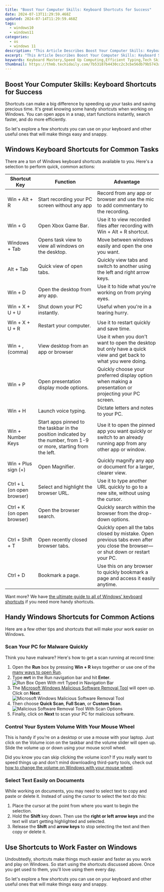 ```yaml
---
title: "Boost Your Computer Skills: Keyboard Shortcuts for Success"
date: 2024-07-13T11:29:59.468Z
updated: 2024-07-14T11:29:59.468Z
tags:
  - windows10
  - windows11
categories:
  - os
  - windows 11
description: "This Article Describes Boost Your Computer Skills: Keyboard Shortcuts for Success"
excerpt: "This Article Describes Boost Your Computer Skills: Keyboard Shortcuts for Success"
keywords: Keyboard Mastery,Speed Up Computing,Efficient Typing,Tech Skill Advance,Productive Computer Use,Enhance PC Performance,Shortcut Success Tips
thumbnail: https://thmb.techidaily.com/7b53187b4430cc2c3cbe56db79b5743ab13bdfc8c137447758d708535575ea61.png
---
```


## Boost Your Computer Skills: Keyboard Shortcuts for Success

 Shortcuts can make a big difference by speeding up your tasks and saving precious time. It's great knowing some handy shortcuts when working on Windows. You can open apps in a snap, start functions instantly, search faster, and do more efficiently.

 So let's explore a few shortcuts you can use on your keyboard and other useful ones that will make things easy and snappy.

## Windows Keyboard Shortcuts for Common Tasks

 There are a ton of Windows keyboard shortcuts available to you. Here's a selection to perform quick, common actions:

| Shortcut Key               | Function                                                                                                            | Advantage                                                                                                                         |
| -------------------------- | ------------------------------------------------------------------------------------------------------------------- | --------------------------------------------------------------------------------------------------------------------------------- |
| Win + Alt + R              | Start recording your PC screen without any app                                                                      | Record from any app or browser and use the mic to add commentary to the recording.                                                |
| Win + G                    | Open Xbox Game Bar.                                                                                                 | Use it to view recorded files after recording with Win + Alt + R shortcut.                                                        |
| Windows + Tab              | Opens task view to view all windows on the desktop.                                                                 | Move between windows easily and open the one you want.                                                                            |
| Alt + Tab                  | Quick view of open tabs.                                                                                            | Quickly view tabs and switch to another using the left and right arrow keys.                                                      |
| Win + D                    | Open the desktop from any app.                                                                                      | Use it to hide what you're working on from prying eyes.                                                                           |
| Win + X + U + U            | Shut down your PC instantly.                                                                                        | Useful when you're in a tearing hurry.                                                                                            |
|                            |                                                                                                                     |                                                                                                                                   |
| Win + X + U + R            | Restart your computer.                                                                                              | Use it to restart quickly and save time.                                                                                          |
| Win + , (comma)            | View desktop from an app or browser                                                                                 | Use it when you don't want to open the desktop but only have a quick view and get back to what you were doing.                    |
| Win + P                    | Open presentation display mode options.                                                                             | Quickly choose your preferred display option when making a presentation or projecting your PC screen.                             |
| Win + H                    | Launch voice typing.                                                                                                | Dictate letters and notes to your PC.                                                                                             |
| Win + Number Keys          | Start apps pinned to the taskbar in the position indicated by the number, from 1-9 or more, starting from the left. | Use it to open the pinned app you want quickly or switch to an already running app from any other app or window.                  |
| Win + Plus sign (+)        | Open Magnifier.                                                                                                     | Quickly magnify any app or document for a larger, clearer view.                                                                   |
| Ctrl + L (on open browser) | Select and highlight the browser URL.                                                                               | Use it to type another URL quickly to go to a new site, without using the cursor.                                                 |
| Ctrl + K (on open browser) | Open the browser search.                                                                                            | Quickly search within the browser from the drop-down options.                                                                     |
| Ctrl + Shift + T           | Open recently closed browser tabs.                                                                                  | Quickly open all the tabs closed by mistake. Open previous tabs even after you close the browser—or shut down or restart your PC. |
| Ctrl + D                   | Bookmark a page.                                                                                                    | Use this on any browser to quickly bookmark a page and access it easily anytime.                                                  |

 Want more? We have [the ultimate guide to all of Windows' keyboard shortcuts](https://www.makeuseof.com/windows-11-keyboard-shortcuts/) if you need more handy shortcuts.

## Handy Windows Shortcuts for Common Actions

 Here are a few other tips and shortcuts that will make your work easier on Windows.

### Scan Your PC for Malware Quickly

 Think you have malware? Here's how to get a scan running at record time:

1. Open the **Run** box by pressing **Win + R** keys together or use one of the [many ways to open Run](https://www.makeuseof.com/windows-open-run-command-dialog-box/).
2. Type **mrt** in the Run navigation bar and hit **Enter**.  
![Run Box Open With mrt Typed in Navigation Bar](https://static1.makeuseofimages.com/wordpress/wp-content/uploads/2023/05/type-mrt-in-run-box.jpg)
3. The [Microsoft Windows Malicious Software Removal Tool](https://www.makeuseof.com/microsoft-malicious-software-removal-tool-guide/) will open up. Click on **Next**.  
![Microsoft Windows Malicious Software Removal Tool](https://static1.makeuseofimages.com/wordpress/wp-content/uploads/2023/05/malicious-software-removal-tool.jpg)
4. Then choose **Quick Scan**, **Full Scan**, or **Custom Scan**.  
![Malicious Software Removal Tool With Scan Options](https://static1.makeuseofimages.com/wordpress/wp-content/uploads/2023/05/choose-scan-type-to-scan-for-malware.jpg)
5. Finally, click on **Next** to scan your PC for malicious software.

### Control Your System Volume With Your Mouse Wheel

 This is handy if you're on a desktop or use a mouse with your laptop. Just click on the Volume icon on the taskbar and the volume slider will open up. Slide the volume up or down using your mouse scroll wheel.

 Did you know you can skip clicking the volume icon? If you really want to speed things up and don't mind downloading third-party tools, check out [how to change the volume on Windows with your mouse wheel](https://www.makeuseof.com/windows-11-volume-mouse-wheel/).

### Select Text Easily on Documents

 While working on documents, you may need to select text to copy and paste or delete it. Instead of using the cursor to select the text do this:

1. Place the cursor at the point from where you want to begin the selection.
2. Hold the **Shift** key down. Then use the **right or left arrow keys** and the text will start getting highlighted and selected.
3. Release the **Shift** and **arrow keys** to stop selecting the text and then copy or delete it.

## Use Shortcuts to Work Faster on Windows

 Undoubtedly, shortcuts make things much easier and faster as you work and play on Windows. So start using the shortcuts discussed above. Once you get used to them, you'll love using them every day.

 So let's explore a few shortcuts you can use on your keyboard and other useful ones that will make things easy and snappy.



<ins class="adsbygoogle"
      style="display:block"
      data-ad-client="ca-pub-7571918770474297"
      data-ad-slot="8358498916"
      data-ad-format="auto"
      data-full-width-responsive="true"></ins>